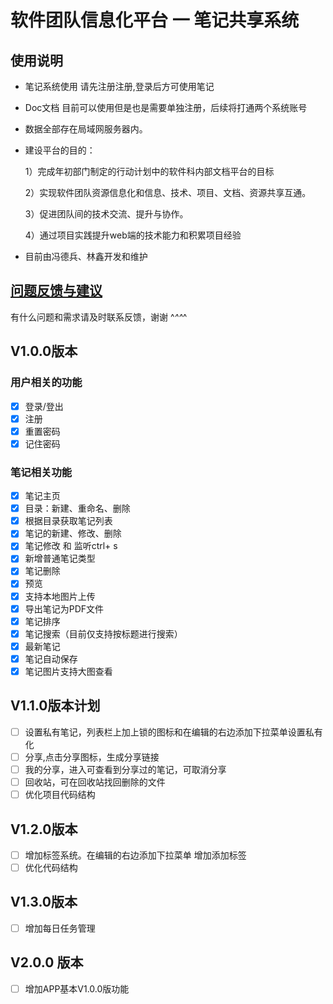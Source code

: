 # 软件团队信息化平台 一 笔记共享系统

## 使用说明

- 笔记系统使用
请先注册注册,登录后方可使用笔记

- Doc文档 目前可以使用但是也是需要单独注册，后续将打通两个系统账号

- 数据全部存在局域网服务器内。

- 建设平台的目的：

    1）完成年初部门制定的行动计划中的软件科内部文档平台的目标
    
    2）实现软件团队资源信息化和信息、技术、项目、文档、资源共享互通。
    
    3）促进团队间的技术交流、提升与协作。
    
    4）通过项目实践提升web端的技术能力和积累项目经验

- 目前由冯德兵、林鑫开发和维护

## [问题反馈与建议](feedback)
有什么问题和需求请及时联系反馈，谢谢 ^_^^_^

## V1.0.0版本
### 用户相关的功能
- [x] 登录/登出 
- [x] 注册 
- [x] 重置密码
- [x] 记住密码

### 笔记相关功能
- [x] 笔记主页
- [x] 目录：新建、重命名、删除
- [x] 根据目录获取笔记列表
- [x] 笔记的新建、修改、删除
- [x] 笔记修改 和 监听ctrl+ s
- [x] 新增普通笔记类型
- [x] 笔记删除
- [x] 预览
- [x] 支持本地图片上传
- [x] 导出笔记为PDF文件
- [x] 笔记排序
- [x] 笔记搜索（目前仅支持按标题进行搜索）
- [x] 最新笔记
- [x] 笔记自动保存
- [x] 笔记图片支持大图查看

## V1.1.0版本计划

- [ ] 设置私有笔记，列表栏上加上锁的图标和在编辑的右边添加下拉菜单设置私有化
- [ ] 分享,点击分享图标，生成分享链接
- [ ] 我的分享，进入可查看到分享过的笔记，可取消分享
- [ ] 回收站，可在回收站找回删除的文件
- [ ] 优化项目代码结构

## V1.2.0版本
- [ ] 增加标签系统。在编辑的右边添加下拉菜单 增加添加标签
- [ ] 优化代码结构

## V1.3.0版本

- [ ] 增加每日任务管理

## V2.0.0 版本
- [ ] 增加APP基本V1.0.0版功能
